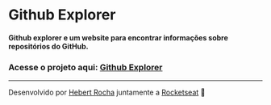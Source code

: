 # Github Explorer

#### Github explorer e um website para encontrar informações sobre repositórios do GitHub.

### Acesse o projeto aqui: <a href="https://github-explorer-web.netlify.app/">Github Explorer</a>

---
Desenvolvido por [Hebert Rocha](https://www.linkedin.com/in/hebert-rocha-62318a1b3/) juntamente a [Rocketseat](https://rocketseat.com.br/) 🚀
